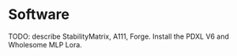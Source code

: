 # Software

TODO: describe StabilityMatrix, A111, Forge. Install the PDXL V6 and Wholesome MLP Lora.
